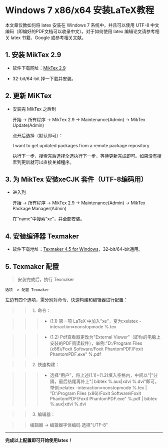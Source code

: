 # Windows 7 x86/x64 安装LaTeX教程

本文章仅教如何将 latex 安装在 Windows 7 系统中，并且可以使用 UTF-8 中文编码（即编好的PDF文档可以收录中文）。对于如何使用 latex 编辑论文请参考相关 latex 书籍、Google 或参考相关文献。



## 1. 安装 MikTex 2.9

* 软件下载网址：[MikTex 2.9](http://miktex.org/download)

* 32-bit/64-bit 择一下载并安装。



## 2. 更新 MiKTex

* 安装完 MikTex 之后到

    开始 -> 所有程序 -> MikTex 2.9 -> Maintenance(Admin) -> MikTex Update(Admin)

  点开后选择（默认即可）：

	I want to get updated packages from a remote package repository

  执行下一步，搜索完后选择全选执行下一步，等待更新完成即可。如果没有搜素到更新就可以直接关掉程序。

  

## 3. 为 MikTex 安装xeCJK 套件（UTF-8编码用）

* 进入到


	开始 -> 所有程序 -> MikTex 2.9 -> Maintenance(Admin)   -> MikTex Package Manager(Admin)

  在“name”中搜索“xe”，并全部安装。

  

## 4. 安装编译器 Texmaker

* 软件下载地址：[Texmaker 4.5 for Windows](http://www.xm1math.net/texmaker/download.html)，32-bit/64-bit通用。



## 5. Texmaker 配置

> 安装完成后，执行 Texmaker

	选项 -> 配置 Texmaker

 左边有四个选项，需分别对命令、快速构建和编辑器进行配置：

> > 1. 命令：

> > > * (1.1) 第一项 LaTeX 中加入"xe"，变为:xelatex -interaction=nonstopmode %.tex

> > > * (1.2) Pdf查看器更改为"External Viewer"（即你的电脑上安装的PDF阅读软件），举例:"D:/Program Files (x86)/Foxit Software/Foxit PhantomPDF/Foxit PhantomPDF.exe" %.pdf

> > 2. 快速构建：

> > > * 选择“用户”，将上述(1.1)+(1.2)填入空格内，中间以"|"分隔，最后结尾再补上"| bibtex %.aux|xdvi %.dvi"即可。举例:xelatex -interaction=nonstopmode %.tex | "D:\Program Files (x86)\Foxit Software\Foxit PhantomPDF\Foxit PhantomPDF.exe" %.pdf | bibtex %.aux|xdvi %.dvi

> > 3. 编辑器：

> > 编辑器 -> 编辑器字体编码 选择"UTF-8"


----

**完成以上配置即可开始使用latex！**
